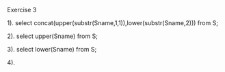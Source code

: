Exercise 3

1). 
    select concat(upper(substr(Sname,1,1)),lower(substr(Sname,2))) from S;

2). 
    select upper(Sname) from S;

3). 
    select lower(Sname) from S;

4). 

